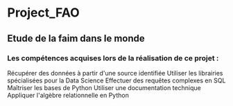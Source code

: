 # Project_FAO
## Etude de la faim dans le monde

### Les compétences acquises lors de la réalisation de ce projet :
Récupérer des données à partir d'une source identifiée 
Utiliser les librairies spécialisées pour la Data Science
Effectuer des requêtes complexes en SQL
Maîtriser les bases de Python
Utiliser une documentation technique
Appliquer l'algèbre relationnelle en Python
